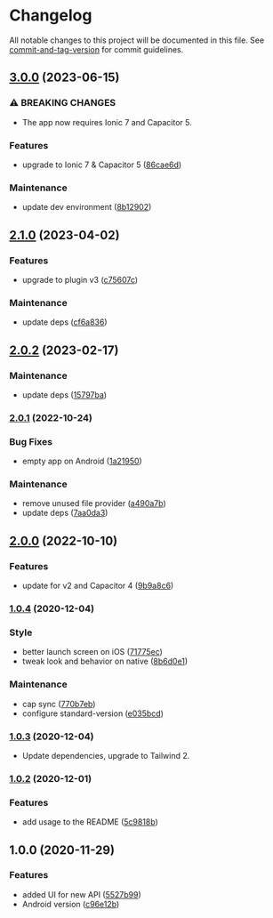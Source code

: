 # Changelog

All notable changes to this project will be documented in this file. See [commit-and-tag-version](https://github.com/absolute-version/commit-and-tag-version) for commit guidelines.

## [3.0.0](https://github.com/aparajita/capacitor-secure-storage-demo/compare/v2.1.0...v3.0.0) (2023-06-15)


### ⚠ BREAKING CHANGES

* The app now requires Ionic 7 and Capacitor 5.

### Features

* upgrade to Ionic 7 & Capacitor 5 ([86cae6d](https://github.com/aparajita/capacitor-secure-storage-demo/commit/86cae6d98681360adbe33d6698ac721d0bacef55))


### Maintenance

* update dev environment ([8b12902](https://github.com/aparajita/capacitor-secure-storage-demo/commit/8b12902f7dc72fe7b39378643811ab09df108c45))

## [2.1.0](https://github.com/aparajita/capacitor-secure-storage-demo/compare/v2.0.2...v2.1.0) (2023-04-02)


### Features

* upgrade to plugin v3 ([c75607c](https://github.com/aparajita/capacitor-secure-storage-demo/commit/c75607cbcfa1d44993b7c08bc1709c914bb984b9))


### Maintenance

* update deps ([cf6a836](https://github.com/aparajita/capacitor-secure-storage-demo/commit/cf6a83677870ebb6b34cde3fc518473f0cc1b1e9))

## [2.0.2](https://github.com/aparajita/capacitor-secure-storage-demo/compare/v2.0.1...v2.0.2) (2023-02-17)


### Maintenance

* update deps ([15797ba](https://github.com/aparajita/capacitor-secure-storage-demo/commit/15797ba027affd5bf295b0ce4fd628cd2a50e2a0))

### [2.0.1](https://github.com/aparajita/capacitor-secure-storage-demo/compare/v2.0.0...v2.0.1) (2022-10-24)


### Bug Fixes

* empty app on Android ([1a21950](https://github.com/aparajita/capacitor-secure-storage-demo/commit/1a219505a1c2a2f22ac04907c93e4e3fbbac1e78))


### Maintenance

* remove unused file provider ([a490a7b](https://github.com/aparajita/capacitor-secure-storage-demo/commit/a490a7b34882481a6388b1988803e36558691845))
* update deps ([7aa0da3](https://github.com/aparajita/capacitor-secure-storage-demo/commit/7aa0da3b6a331342af6f7af23376dc2621d84797))

## [2.0.0](https://github.com/aparajita/capacitor-secure-storage-demo/compare/v1.0.8...v2.0.0) (2022-10-10)


### Features

* update for v2 and Capacitor 4 ([9b9a8c6](https://github.com/aparajita/capacitor-secure-storage-demo/commit/9b9a8c6b91142db3e808853c0842873ab1b139ce))

### [1.0.4](https://github.com/aparajita/ws-capacitor-secure-storage-demo/compare/v1.0.3...v1.0.4) (2020-12-04)


### Style

* better launch screen on iOS ([71775ec](https://github.com/aparajita/ws-capacitor-secure-storage-demo/commit/71775ecacd59a7f98498be4fdf417f0f08c184bf))
* tweak look and behavior on native ([8b6d0e1](https://github.com/aparajita/ws-capacitor-secure-storage-demo/commit/8b6d0e1fc0ee9e6051200f384a9ac0a49f71e4a5))


### Maintenance

* cap sync ([770b7eb](https://github.com/aparajita/ws-capacitor-secure-storage-demo/commit/770b7eb8748bda22010f0cdf6ecc9d7866c38dc7))
* configure standard-version ([e035bcd](https://github.com/aparajita/ws-capacitor-secure-storage-demo/commit/e035bcdcf2b0cb48287f6bbd65db9427541d9b68))

### [1.0.3](https://github.com/aparajita/ws-capacitor-secure-storage-demo/compare/v1.0.2...v1.0.3) (2020-12-04)

* Update dependencies, upgrade to Tailwind 2.

### [1.0.2](https://github.com/aparajita/ws-capacitor-secure-storage-demo/compare/v1.0.1...v1.0.2) (2020-12-01)


### Features

* add usage to the README ([5c9818b](https://github.com/aparajita/ws-capacitor-secure-storage-demo/commit/5c9818b3afa36f5f3b296bc02abb3bb8210485e1))

## 1.0.0 (2020-11-29)


### Features

* added UI for new API ([5527b99](https://github.com/aparajita/ws-capacitor-secure-storage-demo/commit/5527b9995ec4ae7cc005119d9e52b2f1c43742cb))
* Android version ([c96e12b](https://github.com/aparajita/ws-capacitor-secure-storage-demo/commit/c96e12b5501b05efb380f12733317fd7c079287a))
